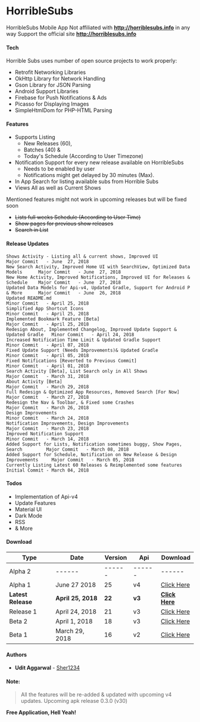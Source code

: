 # HorribleSubs
HorribleSubs Mobile App
Not affiliated with **http://horriblesubs.info** in any way
Support the official site **http://horriblesubs.info**

#### Tech
Horrible Subs uses number of open source projects to work properly:
 - Retrofit Networking Libraries
 - OkHttp Library for Network Handling
 - Gson Library for JSON Parsing
 - Android Support Libraries
 - Firebase for Push Notifications & Ads
 - Picasso for Displaying Images
 - SimpleHtmlDom for PHP-HTML Parsing

#### Features
 * Supports Listing
   - New Releases (60),
   - Batches (40) &
   - Today's Schedule (According to User Timezone)
 * Notification Support for every new release available on HorribleSubs
   - Needs to be enabled by user
   - Notifications might get delayed by 30 minutes (Max).
 * In App Search for listing available subs from Horrible Subs
 * Views All as well as Current Shows

Mentioned features might not work in upcoming releases but will be fixed soon
 * ~~Lists full weeks Schedule (According to User Time)~~
 * ~~Show pages for previous show releases~~
 * ~~Search in List~~

#### Release Updates
```
Shows Activity - Listing all & current shows, Improved UI                         Major Commit   - June  27, 2018
New Search Activity, Improved Home UI with SearchView, Optimized Data Models      Major Commit   - June  27, 2018
New Home Activity, Improved Notifications, Improved UI for Releases & Schedule    Major Commit   - June  27, 2018
Updated Data Models for Api-v4, Updated Gradle, Support for Android P & More      Major Commit   - June  26, 2018
Updated README.md                                                                 Minor Commit   - April 25, 2018
Simplified App Shortcut Icons                                                     Minor Commit   - April 25, 2018
Implemented Bookmark Feature [Beta]                                               Major Commit   - April 25, 2018
Redesign About, Implemented Changelog, Improved Update Support & Updated Gradle   Minor Commit   - April 24, 2018
Increased Notification Time Limit & Updated Gradle Support                        Minor Commit   - April 07, 2018
Fixed Update Support (Needs Improvements)& Updated Gradle                         Minor Commit   - April 05, 2018
Fixed Notifications [Reverted to Previous Commit]                                 Minor Commit   - April 01, 2018
Search Activity [Beta], List Search only in All Shows                             Major Commit   - March 31, 2018
About Activity [Beta]                                                             Major Commit   - March 29, 2018
Full Redesign & Optimized App Resources, Removed Search [For Now]                 Major Commit   - March 27, 2018
Redesign the Nav & Toolbar, & Fixed some Crashes                                  Major Commit   - March 26, 2018
Design Improvements                                                               Minor Commit   - March 24, 2018
Notification Improvements, Design Improvements                                    Major Commit   - March 23, 2018
Improved Notification Support                                                     Minor Commit   - March 14, 2018
Added Support for Lists, Notification sometimes buggy, Show Pages, Search         Major Commit   - March 08, 2018
Added Support for Schedule, Notification on New Release & Design Improvements     Major Commit   - March 05, 2018
Currently Listing Latest 60 Releases & Reimplemented some features                Initial Commit - March 04, 2018
```
#### Todos
* Implementation of Api-v4
* Update Features
* Material UI
* Dark Mode
* RSS
* &amp; More

#### Download
| Type | Date | Version | Api | Download |
| ------ | ------ | ------ | ------ | ------ |
| Alpha 2 | ------ | ------ | ------ | ------ |
| Alpha 1 | June 27 2018 | 25 | v4 | [Click Here](https://github.com/Sher1234/HorribleSubs/releases/download/hs-0.2.5/app-debug.apk) |
| **Latest Release** | **April 25, 2018** | **22** | **v3** | **[Click Here](https://github.com/Sher1234/HorribleSubs/releases/download/hs-0.2.2/app-debug.apk)** |
| Release 1 | April 24, 2018 | 21 | v3 | [Click Here](https://github.com/Sher1234/HorribleSubs/releases/download/hs-0.2.1/hs-21.apk) |
| Beta 2 | April 1, 2018 | 18 | v3 | [Click Here](https://github.com/Sher1234/HorribleSubs/releases/download/hs-0.1.8/app-debug.apk) |
| Beta 1 | March 29, 2018 | 16 | v2 | [Click Here](https://github.com/Sher1234/HorribleSubs/releases/download/hs-0.1.6/app-debug.apk) |

#### Authors
* **Udit Aggarwal** - [Sher1234](https://github.com/Sher1234)

#### Note:
> All the features will be re-added & updated with upcoming v4 updates.
> Upcoming apk release 0.3.0 (v30)

**Free Application, Hell Yeah!**